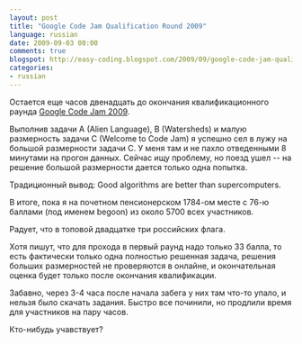 ```yaml
---
layout: post
title: "Google Code Jam Qualification Round 2009"
language: russian
date: 2009-09-03 00:00
comments: true
blogspot: http://easy-coding.blogspot.com/2009/09/google-code-jam-qualification-round.html
categories:
- russian
---
```

Остается еще часов двенадцать до окончания квалификационного раунда [Google Code Jam 2009][].

[Google Code Jam 2009]: http://code.google.com/codejam/

Выполнив задачи A (Alien Language), B (Watersheds) и малую размерность задачи C (Welcome to Code Jam) я успешно сел в лужу на большой размерности задачи С. У меня там и не пахло отведенными 8 минутами на прогон данных. Сейчас ищу проблему, но поезд ушел -- на решение большой размерности дается только одна попытка.

Традиционный вывод: Good algorithms are better than supercomputers.

В итоге, пока я на почетном пенсионерском 1784-ом месте с 76-ю баллами (под именем begoon) из около 5700 всех участников.

Радует, что в топовой двадцатке три российских флага.

Хотя пишут, что для прохода в первый раунд надо только 33 балла, то есть фактически только одна полностью решенная задача, решения больших размерностей не проверяются в онлайне, и окончательная оценка будет только после окончания квалификации.

Забавно, через 3-4 часа после начала забега у них там что-то упало, и нельзя было скачать задания. Быстро все починили, но продлили время для участников на пару часов.

Кто-нибудь учавствует?
